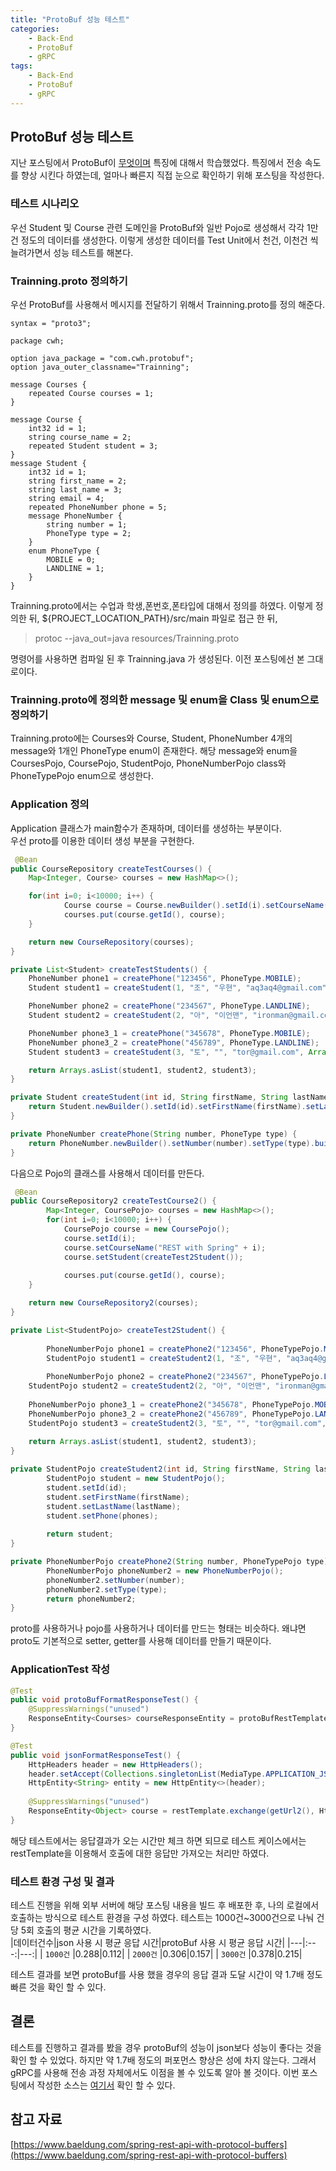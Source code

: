 ```yaml
---
title: "ProtoBuf 성능 테스트"
categories: 
    - Back-End
    - ProtoBuf
    - gRPC
tags: 
    - Back-End
    - ProtoBuf
    - gRPC
---
```


## ProtoBuf 성능 테스트
지난 포스팅에서 ProtoBuf이 [무엇이며](https://aq3aq4.github.io/back-end/protobuf/grpc/protobuf1/#protocol-buffer%EB%A5%BC-%EC%99%9C-%EC%93%B0%EB%8A%94%EA%B0%80) 특징에 대해서 학습했었다. 특징에서 전송 속도를 향상 시킨다 하였는데, 얼마나 빠른지 직접 눈으로 확인하기 위해 포스팅을 작성한다. 

### 테스트 시나리오
우선 Student 및 Course 관련 도메인을 ProtoBuf와 일반 Pojo로 생성해서 각각 1만건 정도의 데이터를 생성한다. 이렇게 생성한 데이터를 Test Unit에서 천건, 이천건 씩 늘려가면서 성능 테스트를 해본다.

### Trainning.proto 정의하기
우선 ProtoBuf를 사용해서 메시지를 전달하기 위해서 Trainning.proto를 정의 해준다.
```text
syntax = "proto3";

package cwh;

option java_package = "com.cwh.protobuf";
option java_outer_classname="Trainning";

message Courses {
    repeated Course courses = 1;
}

message Course {
    int32 id = 1;
    string course_name = 2;
    repeated Student student = 3;
}
message Student {
    int32 id = 1;
    string first_name = 2;
    string last_name = 3;
    string email = 4;
    repeated PhoneNumber phone = 5;
    message PhoneNumber {
        string number = 1;
        PhoneType type = 2;
    }
    enum PhoneType {
        MOBILE = 0;
        LANDLINE = 1;
    }
}
```
Trainning.proto에서는 수업과 학생,폰번호,폰타입에 대해서 정의를 하였다. 이렇게 정의한 뒤, ${PROJECT_LOCATION_PATH}/src/main 파일로 접근 한 뒤,    
> protoc --java_out=java resources/Trainning.proto       

명령어를 사용하면 컴파일 된 후 Trainning.java 가 생성된다. 이전 포스팅에선 본 그대로이다. 

### Trainning.proto에 정의한 message 및 enum을 Class 및 enum으로 정의하기
Trainning.proto에는 Courses와 Course, Student, PhoneNumber 4개의 message와 1개인 PhoneType enum이 존재한다. 해당 message와 enum을 CoursesPojo, CoursePojo, StudentPojo, PhoneNumberPojo class와 PhoneTypePojo enum으로 생성한다.     

### Application 정의   
Application 클래스가 main함수가 존재하며, 데이터를 생성하는 부분이다.  
우선 proto를 이용한 데이터 생성 부분을 구현한다. 
```java
 @Bean
public CourseRepository createTestCourses() {
    Map<Integer, Course> courses = new HashMap<>();

    for(int i=0; i<10000; i++) {
            Course course = Course.newBuilder().setId(i).setCourseName("REST with Spring" + i).addAllStudent(createTestStudents()).build();
            courses.put(course.getId(), course);
    }

    return new CourseRepository(courses);
}

private List<Student> createTestStudents() {
    PhoneNumber phone1 = createPhone("123456", PhoneType.MOBILE);
    Student student1 = createStudent(1, "조", "우현", "aq3aq4@gmail.com", Arrays.asList(phone1));

    PhoneNumber phone2 = createPhone("234567", PhoneType.LANDLINE);
    Student student2 = createStudent(2, "아", "이언맨", "ironman@gmail.com", Arrays.asList(phone2));

    PhoneNumber phone3_1 = createPhone("345678", PhoneType.MOBILE);
    PhoneNumber phone3_2 = createPhone("456789", PhoneType.LANDLINE);
    Student student3 = createStudent(3, "토", "", "tor@gmail.com", Arrays.asList(phone3_1, phone3_2));

    return Arrays.asList(student1, student2, student3);
}

private Student createStudent(int id, String firstName, String lastName, String email, List<PhoneNumber> phones) {
    return Student.newBuilder().setId(id).setFirstName(firstName).setLastName(lastName).setEmail(email).addAllPhone(phones).build();
}

private PhoneNumber createPhone(String number, PhoneType type) {
    return PhoneNumber.newBuilder().setNumber(number).setType(type).build();
}

```
다음으로 Pojo의 클래스를 사용해서 데이터를 만든다.
```java
 @Bean 
public CourseRepository2 createTestCourse2() {
        Map<Integer, CoursePojo> courses = new HashMap<>();
        for(int i=0; i<10000; i++) {
            CoursePojo course = new CoursePojo();
            course.setId(i);
            course.setCourseName("REST with Spring" + i);
            course.setStudent(createTest2Student());
            
            courses.put(course.getId(), course);
    }

    return new CourseRepository2(courses);
}

private List<StudentPojo> createTest2Student() {
        
        PhoneNumberPojo phone1 = createPhone2("123456", PhoneTypePojo.MOBILE);
        StudentPojo student1 = createStudent2(1, "조", "우현", "aq3aq4@gmail.com", Arrays.asList(phone1));
        
        PhoneNumberPojo phone2 = createPhone2("234567", PhoneTypePojo.LANDLINE);
    StudentPojo student2 = createStudent2(2, "아", "이언맨", "ironman@gmail.com", Arrays.asList(phone2));
    
    PhoneNumberPojo phone3_1 = createPhone2("345678", PhoneTypePojo.MOBILE);
    PhoneNumberPojo phone3_2 = createPhone2("456789", PhoneTypePojo.LANDLINE);
    StudentPojo student3 = createStudent2(3, "토", "", "tor@gmail.com", Arrays.asList(phone3_1, phone3_2));
    
    return Arrays.asList(student1, student2, student3);
}

private StudentPojo createStudent2(int id, String firstName, String lastName, String email, List<PhoneNumberPojo> phones) {
        StudentPojo student = new StudentPojo();
        student.setId(id);
        student.setFirstName(firstName);
        student.setLastName(lastName);
        student.setPhone(phones);
        
        return student;
}

private PhoneNumberPojo createPhone2(String number, PhoneTypePojo type) {
        PhoneNumberPojo phoneNumber2 = new PhoneNumberPojo();
        phoneNumber2.setNumber(number);
        phoneNumber2.setType(type);
        return phoneNumber2;
}
```
proto를 사용하거나 pojo를 사용하거나 데이터를 만드는 형태는 비슷하다. 왜냐면 proto도 기본적으로 setter, getter를 사용해 데이터를 만들기 때문이다. 


### ApplicationTest 작성
```java
@Test
public void protoBufFormatResponseTest() {
    @SuppressWarnings("unused")
    ResponseEntity<Courses> courseResponseEntity = protoBufRestTemplate.getForEntity(getUrl(), Courses.class);
}

@Test
public void jsonFormatResponseTest() {
    HttpHeaders header = new HttpHeaders();
    header.setAccept(Collections.singletonList(MediaType.APPLICATION_JSON));
    HttpEntity<String> entity = new HttpEntity<>(header);
    
    @SuppressWarnings("unused")
    ResponseEntity<Object> course = restTemplate.exchange(getUrl2(), HttpMethod.GET, entity, Object.class);
}
```
해당 테스트에서는 응답결과가 오는 시간만 체크 하면 되므로 테스트 케이스에서는 restTemplate을 이용해서 호출에 대한 응답만 가져오는 처리만 하였다.     

### 테스트 환경 구성 및 결과 
테스트 진행을 위해 외부 서버에 해당 포스팅 내용을 빌드 후 배포한 후, 나의 로컬에서 호출하는 방식으로 테스트 환경을 구성 하였다. 테스트는 1000건~3000건으로 나눠 건당 5회 호출의 평균 시간을 기록하였다.      
|데이터건수|json 사용 시 평균 응답 시간|protoBuf 사용 시 평균 응답 시간|
|---|:---:|---:|
| `1000건` |0.288|0.112|
| `2000건` |0.306|0.157|
| `3000건` |0.378|0.215|

테스트 결과를 보면 protoBuf를 사용 했을 경우의 응답 결과 도달 시간이 약 1.7배 정도 빠른 것을 확인 할 수 있다. 

## 결론 
테스트를 진행하고 결과를 봤을 경우 protoBuf의 성능이 json보다 성능이 좋다는 것을 확인 할 수 있었다. 하지만 약 1.7배 정도의 퍼포먼스 향상은 성에 차지 않는다. 그래서 gRPC를 사용해 전송 과정 자체에서도 이점을 볼 수 있도록 알아 볼 것이다. 
이번 포스팅에서 작성한 소스는 [여기서](https://github.com/aq3aq4/grpc-study/tree/master/spring-protobuf-tutorial) 확인 할 수 있다. 

## 참고 자료
[https://www.baeldung.com/spring-rest-api-with-protocol-buffers](https://www.baeldung.com/spring-rest-api-with-protocol-buffers)